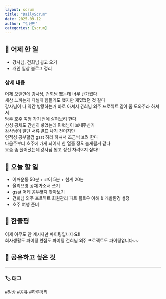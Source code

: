 ```yaml
---
layout: scrum
title: "DailyScrum"
date: 2025-09-12
author: "김선민"
categories: [scrum]
---
```


## 📝 어제 한 일

- 강사님, 건희님 뵙고 오기
- 개인 일상 블로그 정리 







### 상세 내용 
어제 오랜만에 강사님, 건희님 뵀는데 너무 반가웠다  
새삼 느끼는게 다닐때 힘들기도 했지만 재밌었던 것 같다   
강사님이 나 약간 방황하는거 바로 아셔서 건희님 외주 프로젝트 같이 좀 도와주라 하셔서    
담주 호주 여행 가기 전에 살펴보려 한다    
삼성 공채도 간신히 넣었는데 민혁님이 보내주신거    
강사님이 일단 서류 발표 나기 전이지만  
인적성 공부할겸 gsat 하라 하셔서 조금씩 보려 한다    
다음주부터 호주에 가게 되어서 한 열흘 정도 놀게될거 같다    
요즘 좀 풀어졌는데 강사님 뵙고 정신 차려야지 싶다!!           
         
                          
     

             
     
## 🎯 오늘 할 일
- 어깨운동 50분 + 코어 5분 + 천계 20분 
- 올리브영 공채 자소서 쓰기
- gsat 어케 공부할지 찾아보기  
- 건희님 외주 프로젝트 회원관리 파트 플로우 이해 & 개발환경 설정  
- 호주 여행 준비  
 



## 💭 한줄평   
이제 아무도 안 계시지만 파이팅입니다요!!  
회사생활도 파이팅 면접도 파이팅 건희님 외주 프로젝트도 파이팅입니다~~      


## 🔗 공유하고 싶은 것
 


      


---

### 🏷️ 태그

#일상 #공유 #하루정리 

